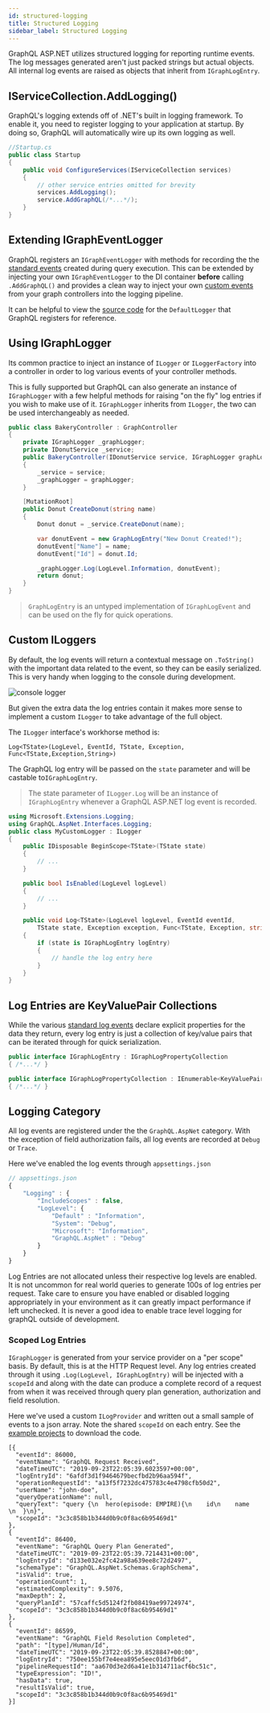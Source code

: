 ```yaml
---
id: structured-logging
title: Structured Logging
sidebar_label: Structured Logging
---
```


GraphQL ASP.NET utilizes structured logging for reporting runtime events. The log messages generated aren't just packed strings but actual objects. All internal log events are raised as objects that inherit from `IGraphLogEntry`.

## IServiceCollection.AddLogging()

GraphQL's logging extends off of .NET's built in logging framework. To enable it, you need to register logging to your application at startup. By doing so, GraphQL will automatically wire up its own logging as well.

```csharp
//Startup.cs
public class Startup
{
    public void ConfigureServices(IServiceCollection services)
    {
        // other service entries omitted for brevity
        services.AddLogging();
        service.AddGraphQL(/*...*/);
    }
}
```

## Extending IGraphEventLogger

GraphQL registers an `IGraphEventLogger` with methods for recording the the [standard events](./standard-events) created during query execution. This can be extended by injecting your own `IGraphEventLogger` to the DI container **before** calling `.AddGraphQL()` and provides a clean way to inject your own [custom events](./custom-events) from your graph controllers into the logging pipeline.

It can be helpful to view the [source code](https://github.com/graphql-aspnet/graphql-aspnet/blob/develop/src/graphql-aspnet/Defaults/DefaultGraphLogger.cs) for the `DefaultLogger` that GraphQL registers for reference.

## Using IGraphLogger

Its common practice to inject an instance of `ILogger` or `ILoggerFactory` into a controller in order to log various events of your controller methods.

This is fully supported but GraphQL can also generate an instance of `IGraphLogger` with a few helpful methods for raising "on the fly" log entries if you wish to make use of it. `IGraphLogger` inherits from `ILogger`, the two can be used interchangeably as needed.

```csharp
public class BakeryController : GraphController
{
    private IGraphLogger _graphLogger;
    private IDonutService _service;
    public BakeryController(IDonutService service, IGraphLogger graphLogger)
    {
        _service = service;
        _graphLogger = graphLogger;
    }

    [MutationRoot]
    public Donut CreateDonut(string name)
    {
        Donut donut = _service.CreateDonut(name);

        var donutEvent = new GraphLogEntry("New Donut Created!");
        donutEvent["Name"] = name;
        donutEvent["Id"] = donut.Id;

        _graphLogger.Log(LogLevel.Information, donutEvent);
        return donut;
    }
}
```

> `GraphLogEntry` is an untyped implementation of `IGraphLogEvent` and can be used on the fly for quick operations.

## Custom ILoggers

By default, the log events will return a contextual message on `.ToString()` with the important data related to the event, so they can be easily serialized. This is very handy when logging to the console during development.

![console logger](../assets/console-logger.png)

But given the extra data the log entries contain it makes more sense to implement a custom `ILogger` to take advantage of the full object.

The `ILogger` interface's workhorse method is:

`Log<TState>(LogLevel, EventId, TState, Exception, Func<TState,Exception,String>)`

The GraphQL log entry will be passed on the `state` parameter and will be castable to`IGraphLogEntry`.

> The state parameter of `ILogger.Log` will be an instance of `IGraphLogEntry` whenever a GraphQL ASP.NET log event is recorded.

```csharp
using Microsoft.Extensions.Logging;
using GraphQL.AspNet.Interfaces.Logging;
public class MyCustomLogger : ILogger
{
    public IDisposable BeginScope<TState>(TState state)
    {
        // ...
    }

    public bool IsEnabled(LogLevel logLevel)
    {
        // ...
    }

    public void Log<TState>(LogLevel logLevel, EventId eventId,
        TState state, Exception exception, Func<TState, Exception, string> formatter)
    {
        if (state is IGraphLogEntry logEntry)
        {
            // handle the log entry here
        }
    }
}
```

## Log Entries are KeyValuePair Collections

While the various [standard log events](./standard-events) declare explicit properties for the data they return, every log entry is just a collection of key/value pairs that can be iterated through for quick serialization.

```csharp
public interface IGraphLogEntry : IGraphLogPropertyCollection
{ /*...*/ }

public interface IGraphLogPropertyCollection : IEnumerable<KeyValuePair<string, object>>
{ /*...*/ }
```

## Logging Category

All log events are registered under the the `GraphQL.AspNet` category. With the exception of field authorization fails, all log events are recorded at `Debug` or `Trace`.

Here we've enabled the log events through `appsettings.json`

```javascript
// appsettings.json
{
    "Logging" : {
        "IncludeScopes" : false,
        "LogLevel": {
            "Default" : "Information",
            "System": "Debug",
            "Microsoft": "Information",
            "GraphQL.AspNet" : "Debug"
        }
    }
}
```

Log Entries are not allocated unless their respective log levels are enabled. It is not uncommon for real world queries to generate 100s of log entries per request. Take care to ensure you have enabled or disabled logging appropriately in your environment as it can greatly impact performance if left unchecked. It is never a good idea to enable trace level logging for graphQL outside of development.

### Scoped Log Entries

`IGraphLogger` is generated from your service provider on a "per scope" basis. By default, this is at the HTTP Request level. Any log entries created through it using `.Log(LogLevel, IGraphLogEntry)` will be injected with a `scopeId` and along with the date can produce a complete record of a request from when it was received through query plan generation, authorization and field resolution.

Here we've used a custom `ILogProvider` and written out a small sample of events to a json array. Note the shared `scopeId` on each entry. See the [example projects](./../reference/demo-projects.md) to download the code.

```
[{
  "eventId": 86000,
  "eventName": "GraphQL Request Received",
  "dateTimeUTC": "2019-09-23T22:05:39.6023597+00:00",
  "logEntryId": "6afdf3d1f9464679becfbd2b96aa594f",
  "operationRequestId": "a13f5f7232dc475783c4e4798cfb50d2",
  "userName": "john-doe",
  "queryOperationName": null,
  "queryText": "query {\n  hero(episode: EMPIRE){\n    id\n    name    \n  }\n}",
  "scopeId": "3c3c858b1b344d0b9c0f8ac6b95469d1"
},
{
  "eventId": 86400,
  "eventName": "GraphQL Query Plan Generated",
  "dateTimeUTC": "2019-09-23T22:05:39.7214431+00:00",
  "logEntryId": "d133e032e2fc42a98a639ee8c72d2497",
  "schemaType": "GraphQL.AspNet.Schemas.GraphSchema",
  "isValid": true,
  "operationCount": 1,
  "estimatedComplexity": 9.5076,
  "maxDepth": 2,
  "queryPlanId": "57caffc5d5124f2fb08419ae99724974",
  "scopeId": "3c3c858b1b344d0b9c0f8ac6b95469d1"
},
{
  "eventId": 86599,
  "eventName": "GraphQL Field Resolution Completed",
  "path": "[type]/Human/Id",
  "dateTimeUTC": "2019-09-23T22:05:39.8528847+00:00",
  "logEntryId": "750ee155bf7e4eea895e5eec01d3fb6d",
  "pipelineRequestId": "aa670d3e2d6a41e1b314711acf6bc51c",
  "typeExpression": "ID!",
  "hasData": true,
  "resultIsValid": true,
  "scopeId": "3c3c858b1b344d0b9c0f8ac6b95469d1"
}]
```
